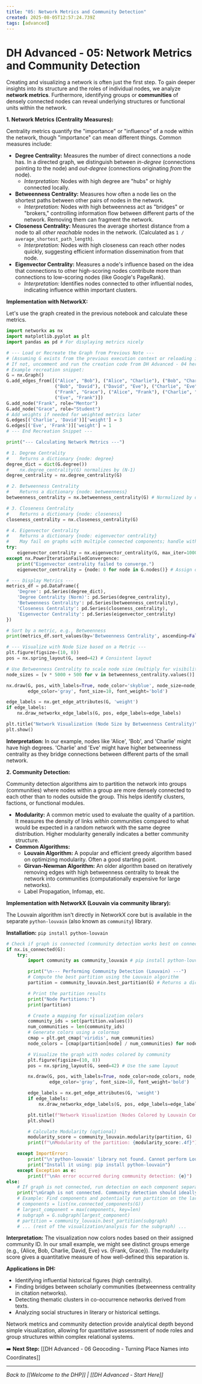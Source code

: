 ```yaml
---
title: "05: Network Metrics and Community Detection"
created: 2025-08-05T12:57:24.739Z
tags: [advanced]
---
```

# DH Advanced - 05: Network Metrics and Community Detection

Creating and visualizing a network is often just the first step. To gain deeper insights into its structure and the roles of individual nodes, we analyze **network metrics**. Furthermore, identifying groups or **communities** of densely connected nodes can reveal underlying structures or functional units within the network.

**1. Network Metrics (Centrality Measures):**

Centrality metrics quantify the "importance" or "influence" of a node within the network, though "importance" can mean different things. Common measures include:

*   **Degree Centrality:** Measures the number of direct connections a node has. In a directed graph, we distinguish between *in-degree* (connections pointing *to* the node) and *out-degree* (connections originating *from* the node).
    *   *Interpretation:* Nodes with high degree are "hubs" or highly connected locally.
*   **Betweenness Centrality:** Measures how often a node lies on the shortest paths between other pairs of nodes in the network.
    *   *Interpretation:* Nodes with high betweenness act as "bridges" or "brokers," controlling information flow between different parts of the network. Removing them can fragment the network.
*   **Closeness Centrality:** Measures the average shortest distance from a node to all *other reachable* nodes in the network. (Calculated as `1 / average_shortest_path_length`).
    *   *Interpretation:* Nodes with high closeness can reach other nodes quickly, suggesting efficient information dissemination from that node.
*   **Eigenvector Centrality:** Measures a node's influence based on the idea that connections to other high-scoring nodes contribute more than connections to low-scoring nodes (like Google's PageRank).
    *   *Interpretation:* Identifies nodes connected to other influential nodes, indicating influence within important clusters.

**Implementation with NetworkX:**

Let's use the graph created in the previous notebook and calculate these metrics.

```python
import networkx as nx
import matplotlib.pyplot as plt
import pandas as pd # For displaying metrics nicely

# --- Load or Recreate the Graph from Previous Note ---
# (Assuming G exists from the previous execution context or reloading it)
# If not, uncomment and run the creation code from DH Advanced - 04 here.
# Example recreation snippet:
G = nx.Graph()
G.add_edges_from([("Alice", "Bob"), ("Alice", "Charlie"), ("Bob", "Charlie"),
                  ("Bob", "David"), ("David", "Eve"), ("Charlie", "Eve"),
                  ("Frank", "Grace"), ("Alice", "Frank"), ("Charlie", "David"),
                  ("Eve", "Frank")])
G.add_node("Frank", role="Mentor")
G.add_node("Grace", role="Student")
# Add weights if needed for weighted metrics later
G.edges[('Charlie', 'David')]['weight'] = 3
G.edges[('Eve', 'Frank')]['weight'] = 1
# --- End Recreation Snippet ---

print("--- Calculating Network Metrics ---")

# 1. Degree Centrality
#    Returns a dictionary {node: degree}
degree_dict = dict(G.degree())
#    nx.degree_centrality(G) normalizes by (N-1)
degree_centrality = nx.degree_centrality(G)

# 2. Betweenness Centrality
#    Returns a dictionary {node: betweenness}
betweenness_centrality = nx.betweenness_centrality(G) # Normalized by default

# 3. Closeness Centrality
#    Returns a dictionary {node: closeness}
closeness_centrality = nx.closeness_centrality(G)

# 4. Eigenvector Centrality
#    Returns a dictionary {node: eigenvector centrality}
#    May fail on graphs with multiple connected components; handle with try-except
try:
    eigenvector_centrality = nx.eigenvector_centrality(G, max_iter=1000) # Increase max_iter if needed
except nx.PowerIterationFailedConvergence:
    print("Eigenvector centrality failed to converge.")
    eigenvector_centrality = {node: 0 for node in G.nodes()} # Assign default value

# --- Display Metrics ---
metrics_df = pd.DataFrame({
    'Degree': pd.Series(degree_dict),
    'Degree Centrality (Norm)': pd.Series(degree_centrality),
    'Betweenness Centrality': pd.Series(betweenness_centrality),
    'Closeness Centrality': pd.Series(closeness_centrality),
    'Eigenvector Centrality': pd.Series(eigenvector_centrality)
})

# Sort by a metric, e.g., Betweenness
print(metrics_df.sort_values(by='Betweenness Centrality', ascending=False))

# --- Visualize with Node Size based on a Metric ---
plt.figure(figsize=(10, 8))
pos = nx.spring_layout(G, seed=42) # Consistent layout

# Use Betweenness Centrality to scale node size (multiply for visibility)
node_sizes = [v * 5000 + 500 for v in betweenness_centrality.values()] # Adjust scaling factor

nx.draw(G, pos, with_labels=True, node_color='skyblue', node_size=node_sizes,
        edge_color='gray', font_size=10, font_weight='bold')

edge_labels = nx.get_edge_attributes(G, 'weight')
if edge_labels:
    nx.draw_networkx_edge_labels(G, pos, edge_labels=edge_labels)

plt.title("Network Visualization (Node Size by Betweenness Centrality)")
plt.show()
```

**Interpretation:** In our example, nodes like 'Alice', 'Bob', and 'Charlie' might have high degrees. 'Charlie' and 'Eve' might have higher betweenness centrality as they bridge connections between different parts of the small network.

**2. Community Detection:**

Community detection algorithms aim to partition the network into groups (communities) where nodes within a group are more densely connected to each other than to nodes outside the group. This helps identify clusters, factions, or functional modules.

*   **Modularity:** A common metric used to evaluate the quality of a partition. It measures the density of links *within* communities compared to what would be expected in a random network with the same degree distribution. Higher modularity generally indicates a better community structure.
*   **Common Algorithms:**
    *   **Louvain Algorithm:** A popular and efficient greedy algorithm based on optimizing modularity. Often a good starting point.
    *   **Girvan-Newman Algorithm:** An older algorithm based on iteratively removing edges with high betweenness centrality to break the network into communities (computationally expensive for large networks).
    *   Label Propagation, Infomap, etc.

**Implementation with NetworkX (Louvain via community library):**

The Louvain algorithm isn't directly in NetworkX core but is available in the separate `python-louvain` (also known as `community`) library.

**Installation:**
`pip install python-louvain`

```python
# Check if graph is connected (community detection works best on connected components)
if nx.is_connected(G):
    try:
        import community as community_louvain # pip install python-louvain

        print("\n--- Performing Community Detection (Louvain) ---")
        # Compute the best partition using the Louvain algorithm
        partition = community_louvain.best_partition(G) # Returns a dict {node: community_id}

        # Print the partition results
        print("Node Partitions:")
        print(partition)

        # Create a mapping for visualization colors
        community_ids = set(partition.values())
        num_communities = len(community_ids)
        # Generate colors using a colormap
        cmap = plt.get_cmap('viridis', num_communities)
        node_colors = [cmap(partition[node] / num_communities) for node in G.nodes()]

        # Visualize the graph with nodes colored by community
        plt.figure(figsize=(10, 8))
        pos = nx.spring_layout(G, seed=42) # Use the same layout

        nx.draw(G, pos, with_labels=True, node_color=node_colors, node_size=1200,
                edge_color='gray', font_size=10, font_weight='bold')

        edge_labels = nx.get_edge_attributes(G, 'weight')
        if edge_labels:
            nx.draw_networkx_edge_labels(G, pos, edge_labels=edge_labels)

        plt.title(f"Network Visualization (Nodes Colored by Louvain Community - {num_communities} communities found)")
        plt.show()

        # Calculate Modularity (optional)
        modularity_score = community_louvain.modularity(partition, G)
        print(f"\nModularity of the partition: {modularity_score:.4f}")

    except ImportError:
        print("\n'python-louvain' library not found. Cannot perform Louvain community detection.")
        print("Install it using: pip install python-louvain")
    except Exception as e:
        print(f"\nAn error occurred during community detection: {e}")
else:
    # If graph is not connected, run detection on each component separately
    print("\nGraph is not connected. Community detection should ideally be run on each connected component.")
    # Example: Find components and potentially run partition on the largest one
    # components = list(nx.connected_components(G))
    # largest_component = max(components, key=len)
    # subgraph = G.subgraph(largest_component)
    # partition = community_louvain.best_partition(subgraph)
    # ... (rest of the visualization/analysis for the subgraph) ...

```

**Interpretation:** The visualization now colors nodes based on their assigned community ID. In our small example, we might see distinct groups emerge (e.g., {Alice, Bob, Charlie, David, Eve} vs. {Frank, Grace}). The modularity score gives a quantitative measure of how well-defined this separation is.

**Applications in DH:**

*   Identifying influential historical figures (high centrality).
*   Finding bridges between scholarly communities (betweenness centrality in citation networks).
*   Detecting thematic clusters in co-occurrence networks derived from texts.
*   Analyzing social structures in literary or historical settings.

Network metrics and community detection provide analytical depth beyond simple visualization, allowing for quantitative assessment of node roles and group structures within complex relational systems.

➡️ **Next Step:** [[DH Advanced - 06 Geocoding - Turning Place Names into Coordinates]]

---

*Back to [[Welcome to the DHP]] | [[DH Advanced - Start Here]]*